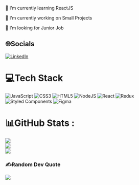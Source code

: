 🌱 I'm currently learning ReactJS

🔭 I'm currently working on Small Projects

🤝 I'm looking for Junior Job

## 🌐Socials

[![LinkedIn](https://img.shields.io/badge/LinkedIn-%230077B5.svg?logo=linkedin&logoColor=white)](https://linkedin.com/in/camilabrognara/) 

# 💻Tech Stack

![JavaScript](https://img.shields.io/badge/javascript-%23323330.svg?style=for-the-badge&logo=javascript&logoColor=%23F7DF1E) ![CSS3](https://img.shields.io/badge/css3-%231572B6.svg?style=for-the-badge&logo=css3&logoColor=white) ![HTML5](https://img.shields.io/badge/html5-%23E34F26.svg?style=for-the-badge&logo=html5&logoColor=white) ![NodeJS](https://img.shields.io/badge/node.js-6DA55F?style=for-the-badge&logo=node.js&logoColor=white) ![React](https://img.shields.io/badge/react-%2320232a.svg?style=for-the-badge&logo=react&logoColor=%2361DAFB) ![Redux](https://img.shields.io/badge/redux-%23593d88.svg?style=for-the-badge&logo=redux&logoColor=white) ![Styled Components](https://img.shields.io/badge/styled--components-DB7093?style=for-the-badge&logo=styled-components&logoColor=white) ![Figma](https://img.shields.io/badge/figma-%23F24E1E.svg?style=for-the-badge&logo=figma&logoColor=white)

# 📊GitHub Stats :

![](https://github-readme-stats.vercel.app/api?username=cbrognara&theme=radical&hide_border=true&include_all_commits=false&count_private=false)<br/>
![](https://github-readme-streak-stats.herokuapp.com/?user=cbrognara&theme=radical&hide_border=true)<br/>
![](https://github-readme-stats.vercel.app/api/top-langs/?username=cbrognara&theme=radical&hide_border=true&include_all_commits=false&count_private=false&layout=compact)

### ✍️Random Dev Quote

![](https://quotes-github-readme.vercel.app/api?type=horizontal&theme=radical)
